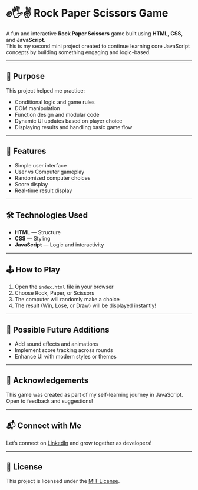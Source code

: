 # ✊🖐✌️ Rock Paper Scissors Game

A fun and interactive **Rock Paper Scissors** game built using **HTML**, **CSS**, and **JavaScript**.  
This is my second mini project created to continue learning core JavaScript concepts by building something engaging and logic-based.

---

## 🧠 Purpose

This project helped me practice:

- Conditional logic and game rules
- DOM manipulation
- Function design and modular code
- Dynamic UI updates based on player choice
- Displaying results and handling basic game flow

---

## 🚀 Features

- Simple user interface
- User vs Computer gameplay
- Randomized computer choices
- Score display
- Real-time result display

---

## 🛠️ Technologies Used

- **HTML** — Structure
- **CSS** — Styling
- **JavaScript** — Logic and interactivity

---

## 🕹️ How to Play

1. Open the `index.html` file in your browser
2. Choose Rock, Paper, or Scissors
3. The computer will randomly make a choice
4. The result (Win, Lose, or Draw) will be displayed instantly!


---

## 🔮 Possible Future Additions

- Add sound effects and animations
- Implement score tracking across rounds
- Enhance UI with modern styles or themes

---

## 🙌 Acknowledgements

This game was created as part of my self-learning journey in JavaScript.  
Open to feedback and suggestions!

---

## 📬 Connect with Me

Let’s connect on [LinkedIn](https://www.linkedin.com/eshamaryam) and grow together as developers!

---

## 📄 License

This project is licensed under the [MIT License](LICENSE).
